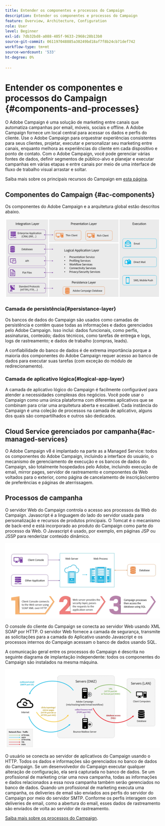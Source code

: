 ```yaml
---
title: Entender os componentes e processos do Campaign
description: Entender os componentes e processos do Campaign
feature: Overview, Architecture, Configuration
role: User
level: Beginner
exl-id: 7db32bd8-a088-405f-9633-2968c28b13b0
source-git-commit: 061197048885a30249bd18af7f8b24cb71def742
workflow-type: tm+mt
source-wordcount: '533'
ht-degree: 0%

---
```


# Entender os componentes e processos do Campaign {#components-and-processes}

O Adobe Campaign é uma solução de marketing entre canais que automatiza campanhas por email, móveis, sociais e offline. A Adobe Campaign fornece um local central para acessar os dados e perfis do cliente. Use o Adobe Campaign para orquestrar experiências consistentes para seus clientes, projetar, executar e personalizar seu marketing entre canais, enquanto melhora as experiências do cliente em cada dispositivo e ponto de contato. Com o Adobe Campaign, você pode gerenciar várias fontes de dados, definir segmentos de público-alvo e planejar e executar campanhas em várias etapas e entre canais por meio de uma interface de fluxo de trabalho visual arrastar e soltar.

Saiba mais sobre os principais recursos do Campaign em [esta página](../start/get-started.md).

## Componentes do Campaign {#ac-components}

Os componentes do Adobe Campaign e a arquitetura global estão descritos abaixo.

![](assets/do-not-localize//ac-components.png)



### Camada de persistência{#persistance-layer}

Os bancos de dados do Campaign são usados como camadas de persistência e contêm quase todas as informações e dados gerenciados pelo Adobe Campaign. Isso inclui: dados funcionais, como perfis, assinaturas, conteúdo; dados técnicos, como tarefas de entrega e logs, logs de rastreamento; e dados de trabalho (compras, leads).

A confiabilidade do banco de dados é de extrema importância porque a maioria dos componentes do Adobe Campaign requer acesso ao banco de dados para executar suas tarefas (com exceção do módulo de redirecionamento).

### Camada de aplicativo lógica{#logical-app-layer}

A camada de aplicativo lógico do Campaign é facilmente configurável para atender a necessidades complexas dos negócios. Você pode usar o Campaign como uma única plataforma com diferentes aplicativos que se combinam para criar uma arquitetura aberta e escalável. Cada instância do Campaign é uma coleção de processos na camada de aplicativo, alguns dos quais são compartilhados e outros são dedicados.

## Cloud Service gerenciados por campanha{#ac-managed-services}

O Adobe Campaign v8 é implantado na parte as a Managed Service: todos os componentes do Adobe Campaign, incluindo a interface do usuário, o mecanismo de gerenciamento de execução e os bancos de dados do Campaign, são totalmente hospedados pelo Adobe, incluindo execução de email, mirror pages, servidor de rastreamento e componentes da Web voltados para o exterior, como página de cancelamento de inscrição/centro de preferências e páginas de aterrissagem.

## Processos de campanha

O servidor Web do Campaign controla o acesso aos processos da Web do Campaign. Javascript é a linguagem do lado do servidor usada para personalização e recursos de produtos principais. O Tomcat é o mecanismo de back-end e está incorporado ao produto do Campaign como parte do processo da Web. O Javascript é usado, por exemplo, em páginas JSP ou JSSP para renderizar conteúdo dinâmico.

![](assets/do-not-localize/ac-processes.png)

O console do cliente do Campaign se conecta ao servidor Web usando XML SOAP por HTTP. O servidor Web fornece a camada de segurança, transmite as solicitações para a camada do Aplicativo usando Javascript e os processos internos do Campaign acessam o banco de dados usando SQL.

A comunicação geral entre os processos do Campaign é descrita no seguinte diagrama de implantação independente: todos os componentes do Campaign são instalados na mesma máquina.

![](assets/do-not-localize//ac-standalone.png)

O usuário se conecta ao servidor de aplicativos do Campaign usando o HTTP. Todos os dados e informações são gerenciados no banco de dados do Campaign. Se um desenvolvedor do Campaign executar qualquer alteração de configuração, ela será capturada no banco de dados. Se um profissional de marketing criar uma nova campanha, todas as informações e dados relacionados a essa nova campanha também serão gerenciados no banco de dados. Quando um profissional de marketing executa uma campanha, os deliveries de email são enviados aos perfis do servidor do Campaign por meio do servidor SMTP. Conforme os perfis interagem com deliveries de email, como a abertura do email, esses dados de rastreamento são enviados de volta ao servidor de rastreamento.

[Saiba mais sobre os processos do Campaign](../architecture/general-architecture.md#dev-env).
